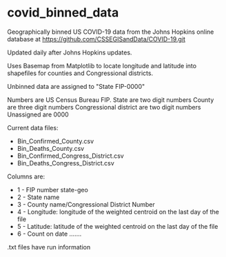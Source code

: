 # covid_binned_data

Geographically binned US COVID-19 data from the Johns Hopkins online database at https://github.com/CSSEGISandData/COVID-19.git

Updated daily after Johns Hopkins updates.

Uses Basemap from Matplotlib to locate longitude and latitude into shapefiles for counties and Congressional districts.

Unbinned data are assigned to "State FIP-0000"

Numbers are US Census Bureau FIP.
    State are two digit numbers
    County are three digit numbers
    Congressional district are two digit numbers
    Unassigned are 0000

Current data files:
* Bin_Confirmed_County.csv
* Bin_Deaths_County.csv
* Bin_Confirmed_Congress_District.csv
* Bin_Deaths_Congress_District.csv

Columns are:
* 1 - FIP number state-geo
* 2 - State name
* 3 - County name/Congressional District Number
* 4 - Longitude:  longitude of the weighted centroid on the last day of the file
* 5 - Latitude:  latitude of the weighted centroid on the last day of the file
* 6 - Count on date
.......

.txt files have run information
